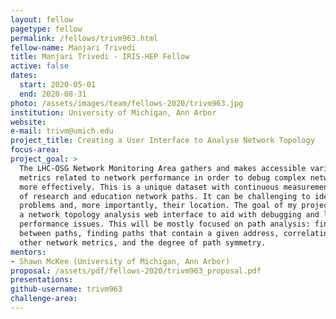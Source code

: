 ```yaml
---
layout: fellow
pagetype: fellow
permalink: /fellows/trivm963.html
fellow-name: Manjari Trivedi
title: Manjari Trivedi - IRIS-HEP Fellow
active: false
dates:
  start: 2020-05-01
  end: 2020-08-31
photo: /assets/images/team/fellows-2020/trivm963.jpg
institution: University of Michigan, Ann Arbor
website:
e-mail: trivm@umich.edu
project_title: Creating a User Interface to Analyse Network Topology
focus-area:
project_goal: >
  The LHC-OSG Network Monitoring Area gathers and makes accessible various network
  metrics related to network performance in order to debug complex network  problems
  more effectively. This is a unique dataset with continuous measurements of thousands
  of research and education network paths. It can be challenging to identify network
  problems and, more importantly, their location. The goal of my project is to create
  a network topology analysis web interface to aid with debugging and localizing network
  performance issues. This will be mostly focused on path analysis: finding commonalities
  between paths, finding paths that contain a given address, correlating paths with
  other network metrics, and the degree of path symmetry.
mentors:
- Shawn McKee (University of Michigan, Ann Arbor)
proposal: /assets/pdf/fellows-2020/trivm963_proposal.pdf
presentations:
github-username: trivm963
challenge-area:
---
```


